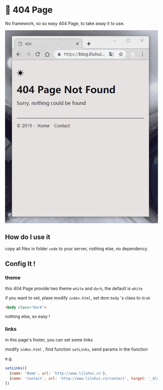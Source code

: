 # :rainbow: 404 Page

No framework, so so easy 404 Page, to take away it to use.

![](./doc/display.gif)

## How do I use it

copy all files in folder `code` to your server, nothing else, no dependency.

## Config It !

### theme

this 404 Page provide two theme `white` and `dark`, the default is `white`

if you want to set, plase modify `index.html`, set dom `body` 's class to `drak`

```html
<body class="dark">
```

nothing else, so easy !

### links

in this page's footer, you can set some links

modify `index.html` , find function `setLinks`, send params in the function

e.g.
```javascript
setLinks([
  {name: 'Home', url: 'http://www.liluhui.cn'},
  {name: 'Contact', url: 'http://www.liluhui.cn/contact', target: '_blank'}
])
```